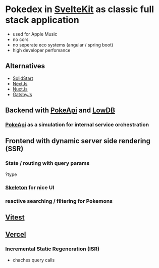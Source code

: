# Pokedex in [SvelteKit](https://kit.svelte.dev/) as classic full stack application

- used for Apple Music 
- no cors
- no seperate eco systems (angular / spring boot)
- high developer perfomance

## Alternatives

- [SolidStart](https://start.solidjs.com)
- [NextJs](nextjs.org)
- [NuxtJs](https://nuxtjs.org/)
- [GatsbyJs](https://www.gatsbyjs.com/)

## Backend with [PokeApi](https://pokeapi.co/) and [LowDB](https://github.com/typicode/lowdb)

### [PokeApi](https://pokeapi.co/) as a simulation for internal service orchestration

## Frontend with dynamic server side rendering (SSR)

### State / routing with query params

?type

### [Skeleton](https://www.skeleton.dev/) for nice UI

### reactive searching / filtering for Pokemons

## [Vitest](https://vitest.dev/)

## [Vercel](https://vercel.com)

### Incremental Static Regeneration (ISR)

- chaches query calls
